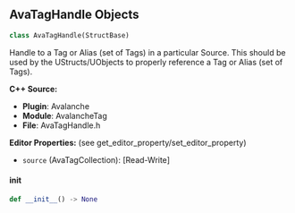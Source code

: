 ## AvaTagHandle Objects

```python
class AvaTagHandle(StructBase)
```

Handle to a Tag or Alias (set of Tags) in a particular Source.
This should be used by the UStructs/UObjects to properly reference a Tag or Alias (set of Tags).

**C++ Source:**

- **Plugin**: Avalanche
- **Module**: AvalancheTag
- **File**: AvaTagHandle.h

**Editor Properties:** (see get_editor_property/set_editor_property)

- ``source`` (AvaTagCollection):  [Read-Write]

<a id="unreal.AvaTagHandle.__init__"></a>

#### __init__

```python
def __init__() -> None
```

<a id="unreal.AvaTagHandleContainer"></a>